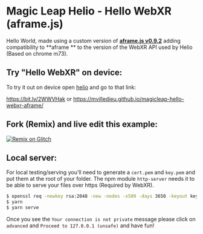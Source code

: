 
# Magic Leap Helio - Hello WebXR (aframe.js)

Hello World, made using a custom version of **[aframe.js v0.9.2](https://github.com/mvilledieu/aframe/tree/magicleap-helio-aframe-support)** adding compatibility to  **aframe ** to the version of the WebXR API used by Helio (Based on chrome m73).
  

## Try "Hello WebXR" on device:
  

To try it out on device open [helio](https://www.magicleap.com/experiences/helio) and go to that link:

https://bit.ly/2WWVHak
or
https://mvilledieu.github.io/magicleap-hello-webxr-aframe/

## Fork (Remix) and live edit this example:

[![Remix on Glitch](https://cdn.glitch.com/2703baf2-b643-4da7-ab91-7ee2a2d00b5b%2Fremix-button.svg)](https://glitch.com/edit/#!/remix/magicleap-hello-webxr-aframe)

 
## Local server:

For local testing/serving you'll need to generate a `cert.pem` and `key.pem` and put them at the root of your folder. The npm module `http-server` needs it to be able to serve your files over https (Required by WebXR).

```sh
$ openssl req -newkey rsa:2048 -new -nodes -x509 -days 3650 -keyout key.pem -out cert.pem
$ yarn
$ yarn serve
```

Once you see the `Your connection is not private` message please click on `advanced` and `Proceed to 127.0.0.1 (unsafe)` and have fun!